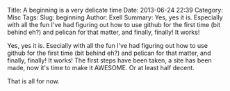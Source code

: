 Title: A beginning is a very delicate time
Date: 2013-06-24 22:39
Category: Misc
Tags: 
Slug: beginning
Author: Exell
Summary: Yes, yes it is. Especially with all the fun I've had figuring out how to use github for the first time (bit behind eh?) and pelican for that matter, and finally, finally! It works!

Yes, yes it is. Esecially with all the fun I've had figuring out how to use github for the first time (bit behind eh?) and pelican for that matter, and finally, finally! It works! The first steps have been taken, a site has been made, now it's time to make it AWESOME. Or at least half decent.

That is all for now.